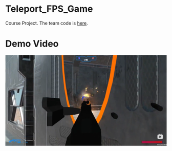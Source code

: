 # Teleport_FPS_Game
Course Project. The team code is [here](https://github.com/IwakuraRein/Teleport_FPS_Game).
# Demo Video


[<img src="Srcs/Video Cover.png" align=center>](https://www.bilibili.com/video/BV15Y41187sv/?spm_id_from=333.999.0.0&vd_source=f886be6ac401fba163ae46b57a201fdd)
